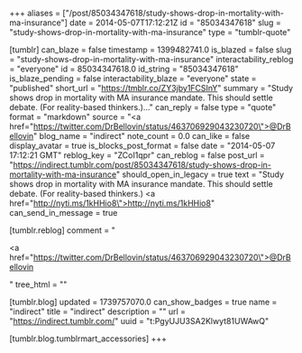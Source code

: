 +++
aliases = ["/post/85034347618/study-shows-drop-in-mortality-with-ma-insurance"]
date = 2014-05-07T17:12:21Z
id = "85034347618"
slug = "study-shows-drop-in-mortality-with-ma-insurance"
type = "tumblr-quote"

[tumblr]
can_blaze = false
timestamp = 1399482741.0
is_blazed = false
slug = "study-shows-drop-in-mortality-with-ma-insurance"
interactability_reblog = "everyone"
id = 85034347618.0
id_string = "85034347618"
is_blaze_pending = false
interactability_blaze = "everyone"
state = "published"
short_url = "https://tmblr.co/ZY3jby1FCSInY"
summary = "Study shows drop in mortality with MA insurance mandate. This should settle debate. (For reality-based thinkers.)..."
can_reply = false
type = "quote"
format = "markdown"
source = "<a href=\"https://twitter.com/DrBellovin/status/463706929043230720\">@DrBellovin</a>"
blog_name = "indirect"
note_count = 0.0
can_like = false
display_avatar = true
is_blocks_post_format = false
date = "2014-05-07 17:12:21 GMT"
reblog_key = "ZCoI1qpr"
can_reblog = false
post_url = "https://indirect.tumblr.com/post/85034347618/study-shows-drop-in-mortality-with-ma-insurance"
should_open_in_legacy = true
text = "Study shows drop in mortality with MA insurance mandate. This should settle debate. (For reality-based thinkers.) <a href=\"http://nyti.ms/1kHHio8\">http://nyti.ms/1kHHio8</a>"
can_send_in_message = true

[tumblr.reblog]
comment = "<p><a href=\"https://twitter.com/DrBellovin/status/463706929043230720\">@DrBellovin</a></p>"
tree_html = ""

[tumblr.blog]
updated = 1739757070.0
can_show_badges = true
name = "indirect"
title = "indirect"
description = ""
url = "https://indirect.tumblr.com/"
uuid = "t:PgyUJU3SA2Klwyt81UWAwQ"

[tumblr.blog.tumblrmart_accessories]
+++
